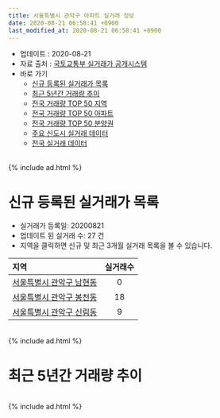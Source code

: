 ```yaml
---
title: 서울특별시 관악구 아파트 실거래 정보
date: 2020-08-21 06:58:41 +0900
last_modified_at: 2020-08-21 06:58:41 +0900
---
```


* 업데이트 : 2020-08-21
* 자료 출처 : [국토교통부 실거래가 공개시스템](http://rt.molit.go.kr)
* 바로 가기
    * [신규 등록된 실거래가 목록](#신규-등록된-실거래가-목록)
    * [최근 5년간 거래량 추이](#최근-5년간-거래량-추이)
    * [전국 거래량 TOP 50 지역](https://inasie.github.io/apt-trade-info/최근-3개월-전국에서-가장-거래가-많이-발생한-지역)
    * [전국 거래량 TOP 50 아파트](https://inasie.github.io/apt-trade-info/최근-3개월-전국에서-가장-거래가-많이-발생한-아파트)
    * [전국 거래량 TOP 50 분양권](https://inasie.github.io/apt-trade-info/최근-3개월-전국에서-가장-거래가-많이-발생한-분양권)
    * [주요 신도시 실거래 데이터](https://inasie.github.io/apt-trade-info/주요-신도시)
    * [전국 실거래 데이터](https://inasie.github.io/apt-trade-info/전국)

<br>
{% include ad.html %}
<br>

# 신규 등록된 실거래가 목록
* 실거래가 등록일: 20200821
* 업데이트 된 실거래 수: 27 건
* 지역을 클릭하면 신규 및 최근 3개월 실거래 목록을 볼 수 있습니다.


|지역|실거래수|
|:---|:---:|
|[서울특별시 관악구 남현동](https://inasie.github.io/apt-trade-info/서울특별시-관악구-남현동)|0|
|[서울특별시 관악구 봉천동](https://inasie.github.io/apt-trade-info/서울특별시-관악구-봉천동)|18|
|[서울특별시 관악구 신림동](https://inasie.github.io/apt-trade-info/서울특별시-관악구-신림동)|9|


<br>
{% include ad.html %}
<br>

# 최근 5년간 거래량 추이


<div style="width:100%;">
    <canvas id="deal_progress" height="200"></canvas>
</div>

<script>
new Chart(document.getElementById("deal_progress"), {
    type: 'line',
    data: {
        labels: ['201508','201509','201510','201511','201512','201601','201602','201603','201604','201605','201606','201607','201608','201609','201610','201611','201612','201701','201702','201703','201704','201705','201706','201707','201708','201709','201710','201711','201712','201801','201802','201803','201804','201805','201806','201807','201808','201809','201810','201811','201812','201901','201902','201903','201904','201905','201906','201907','201908','201909','201910','201911','201912','202001','202002','202003','202004','202005','202006','202007','202008'],
        datasets: [{
            label: '매매',
            pointRadius: 1,
            data: [295, 291, 310, 201, 144, 193, 180, 287, 306, 299, 361, 382, 309, 281, 351, 221, 169, 158, 197, 310, 285, 402, 435, 436, 197, 251, 204, 220, 231, 368, 353, 397, 187, 208, 329, 259, 376, 183, 141, 60, 54, 84, 40, 82, 93, 177, 194, 243, 211, 201, 343, 414, 320, 253, 306, 188, 150, 171, 559, 324, 30],
            borderColor: "rgba(255, 201, 14, 1)",
            backgroundColor: "rgba(255, 201, 14, 0.5)",
            fill: false,
            lineTension: 0
        },{
            label: '전월세',
            pointRadius: 1,
            data: [347, 291, 330, 264, 360, 338, 360, 349, 305, 282, 282, 303, 308, 324, 416, 310, 375, 352, 445, 383, 310, 304, 310, 380, 300, 335, 305, 385, 357, 401, 348, 427, 316, 307, 291, 307, 316, 306, 379, 288, 346, 414, 345, 325, 259, 295, 292, 402, 332, 318, 365, 298, 391, 402, 453, 350, 414, 355, 334, 327, 118],
            borderColor: "rgba(0, 141, 185, 1)",
            backgroundColor: "rgba(0, 141, 185, 0.5)",
            fill: false,
            lineTension: 0
        }
        ]
    },
    options: {
        responsive: true,
        title: {
            display: false
        },
        tooltips: {
            mode: 'index',
            intersect: false
        },
        hover: {
            mode: 'nearest',
            intersect: true
        },
        scales: {
            xAxes: [{
                display: true,
                scaleLabel: {
                    display: true,
                    labelString: '년/월'
                }
            }],
            yAxes: [{
                display: true,
                ticks: {
                    suggestedMin: 0,
                },
                scaleLabel: {
                    display: true,
                    labelString: '실거래 수'
                }
            }]
        }
    }
});

</script>


<br>
{% include ad.html %}
<br>

